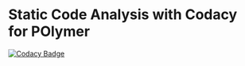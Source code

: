# Static Code Analysis with Codacy for POlymer

[![Codacy Badge](https://api.codacy.com/project/badge/Grade/6e7602eff39a4466a42f2713996ffec5)](https://www.codacy.com/app/ruud-prein/polymer-codacy?utm_source=github.com&amp;utm_medium=referral&amp;utm_content=ruud/polymer-codacy&amp;utm_campaign=Badge_Grade)

